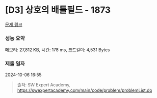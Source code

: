 # [D3] 상호의 배틀필드 - 1873 

[문제 링크](https://swexpertacademy.com/main/code/problem/problemDetail.do?contestProbId=AV5LyE7KD2ADFAXc) 

### 성능 요약

메모리: 27,812 KB, 시간: 178 ms, 코드길이: 4,531 Bytes

### 제출 일자

2024-10-06 16:55



> 출처: SW Expert Academy, https://swexpertacademy.com/main/code/problem/problemList.do